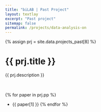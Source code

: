 ```yaml
---
title: "biLAB | Past Project"
layout: textlay
excerpt: "Past project"
sitemap: false
permalink: /projects/data-analysis-on
---
```


{% assign prj = site.data.projects_past[8] %}
# {{ prj.title }}
{{ prj.description }}  
<br><br>

{% for paper in prj.pp %}
* {{ paper[1] }}
{% endfor %}